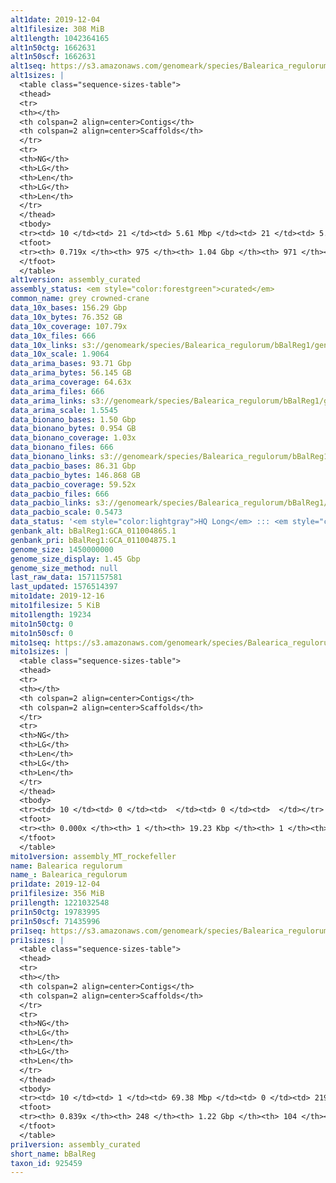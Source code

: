 ```yaml
---
alt1date: 2019-12-04
alt1filesize: 308 MiB
alt1length: 1042364165
alt1n50ctg: 1662631
alt1n50scf: 1662631
alt1seq: https://s3.amazonaws.com/genomeark/species/Balearica_regulorum/bBalReg1/assembly_curated/bBalReg1.alt.cur.20191204.fasta.gz
alt1sizes: |
  <table class="sequence-sizes-table">
  <thead>
  <tr>
  <th></th>
  <th colspan=2 align=center>Contigs</th>
  <th colspan=2 align=center>Scaffolds</th>
  </tr>
  <tr>
  <th>NG</th>
  <th>LG</th>
  <th>Len</th>
  <th>LG</th>
  <th>Len</th>
  </tr>
  </thead>
  <tbody>
  <tr><td> 10 </td><td> 21 </td><td> 5.61 Mbp </td><td> 21 </td><td> 5.61 Mbp </td></tr>  <tr><td> 20 </td><td> 52 </td><td> 3.92 Mbp </td><td> 52 </td><td> 3.92 Mbp </td></tr>  <tr><td> 30 </td><td> 95 </td><td> 3.00 Mbp </td><td> 95 </td><td> 3.00 Mbp </td></tr>  <tr><td> 40 </td><td> 151 </td><td> 2.28 Mbp </td><td> 151 </td><td> 2.28 Mbp </td></tr>  <tr style="background-color:#cccccc;"><td> 50 </td><td> 225 </td><td> 1.66 Mbp </td><td> 225 </td><td> 1.66 Mbp </td></tr>  <tr><td> 60 </td><td> 340 </td><td> 0.97 Mbp </td><td> 340 </td><td> 0.97 Mbp </td></tr>  <tr><td> 70 </td><td> 634 </td><td> 163.49 Kbp </td><td> 634 </td><td> 164.84 Kbp </td></tr>  <tr><td> 80 </td><td> 0 </td><td>  </td><td> 0 </td><td>  </td></tr>  <tr><td> 90 </td><td> 0 </td><td>  </td><td> 0 </td><td>  </td></tr>  <tr><td> 100 </td><td> 0 </td><td>  </td><td> 0 </td><td>  </td></tr>  </tbody>
  <tfoot>
  <tr><th> 0.719x </th><th> 975 </th><th> 1.04 Gbp </th><th> 971 </th><th> 1.04 Gbp </th></tr>
  </tfoot>
  </table>
alt1version: assembly_curated
assembly_status: <em style="color:forestgreen">curated</em>
common_name: grey crowned-crane
data_10x_bases: 156.29 Gbp
data_10x_bytes: 76.352 GB
data_10x_coverage: 107.79x
data_10x_files: 666
data_10x_links: s3://genomeark/species/Balearica_regulorum/bBalReg1/genomic_data/10x/<br>
data_10x_scale: 1.9064
data_arima_bases: 93.71 Gbp
data_arima_bytes: 56.145 GB
data_arima_coverage: 64.63x
data_arima_files: 666
data_arima_links: s3://genomeark/species/Balearica_regulorum/bBalReg1/genomic_data/arima/<br>
data_arima_scale: 1.5545
data_bionano_bases: 1.50 Gbp
data_bionano_bytes: 0.954 GB
data_bionano_coverage: 1.03x
data_bionano_files: 666
data_bionano_links: s3://genomeark/species/Balearica_regulorum/bBalReg1/genomic_data/bionano/<br>
data_pacbio_bases: 86.31 Gbp
data_pacbio_bytes: 146.868 GB
data_pacbio_coverage: 59.52x
data_pacbio_files: 666
data_pacbio_links: s3://genomeark/species/Balearica_regulorum/bBalReg1/genomic_data/pacbio/<br>
data_pacbio_scale: 0.5473
data_status: '<em style="color:lightgray">HQ Long</em> ::: <em style="color:forestgreen">Long</em> ::: <em style="color:forestgreen">Short</em> ::: <em style="color:forestgreen">Phasing</em> ::: <em style="color:forestgreen">Scaffolding</em>'
genbank_alt: bBalReg1:GCA_011004865.1
genbank_pri: bBalReg1:GCA_011004875.1
genome_size: 1450000000
genome_size_display: 1.45 Gbp
genome_size_method: null
last_raw_data: 1571157581
last_updated: 1576514397
mito1date: 2019-12-16
mito1filesize: 5 KiB
mito1length: 19234
mito1n50ctg: 0
mito1n50scf: 0
mito1seq: https://s3.amazonaws.com/genomeark/species/Balearica_regulorum/bBalReg1/assembly_MT_rockefeller/bBalReg1.MT.20191216.fasta.gz
mito1sizes: |
  <table class="sequence-sizes-table">
  <thead>
  <tr>
  <th></th>
  <th colspan=2 align=center>Contigs</th>
  <th colspan=2 align=center>Scaffolds</th>
  </tr>
  <tr>
  <th>NG</th>
  <th>LG</th>
  <th>Len</th>
  <th>LG</th>
  <th>Len</th>
  </tr>
  </thead>
  <tbody>
  <tr><td> 10 </td><td> 0 </td><td>  </td><td> 0 </td><td>  </td></tr>  <tr><td> 20 </td><td> 0 </td><td>  </td><td> 0 </td><td>  </td></tr>  <tr><td> 30 </td><td> 0 </td><td>  </td><td> 0 </td><td>  </td></tr>  <tr><td> 40 </td><td> 0 </td><td>  </td><td> 0 </td><td>  </td></tr>  <tr style="background-color:#cccccc;"><td> 50 </td><td> 0 </td><td style="background-color:#ff8888;">  </td><td> 0 </td><td style="background-color:#ff8888;">  </td></tr>  <tr><td> 60 </td><td> 0 </td><td>  </td><td> 0 </td><td>  </td></tr>  <tr><td> 70 </td><td> 0 </td><td>  </td><td> 0 </td><td>  </td></tr>  <tr><td> 80 </td><td> 0 </td><td>  </td><td> 0 </td><td>  </td></tr>  <tr><td> 90 </td><td> 0 </td><td>  </td><td> 0 </td><td>  </td></tr>  <tr><td> 100 </td><td> 0 </td><td>  </td><td> 0 </td><td>  </td></tr>  </tbody>
  <tfoot>
  <tr><th> 0.000x </th><th> 1 </th><th> 19.23 Kbp </th><th> 1 </th><th> 19.23 Kbp </th></tr>
  </tfoot>
  </table>
mito1version: assembly_MT_rockefeller
name: Balearica regulorum
name_: Balearica_regulorum
pri1date: 2019-12-04
pri1filesize: 356 MiB
pri1length: 1221032548
pri1n50ctg: 19783995
pri1n50scf: 71435996
pri1seq: https://s3.amazonaws.com/genomeark/species/Balearica_regulorum/bBalReg1/assembly_curated/bBalReg1.pri.cur.20191204.fasta.gz
pri1sizes: |
  <table class="sequence-sizes-table">
  <thead>
  <tr>
  <th></th>
  <th colspan=2 align=center>Contigs</th>
  <th colspan=2 align=center>Scaffolds</th>
  </tr>
  <tr>
  <th>NG</th>
  <th>LG</th>
  <th>Len</th>
  <th>LG</th>
  <th>Len</th>
  </tr>
  </thead>
  <tbody>
  <tr><td> 10 </td><td> 1 </td><td> 69.38 Mbp </td><td> 0 </td><td> 219.27 Mbp </td></tr>  <tr><td> 20 </td><td> 4 </td><td> 60.01 Mbp </td><td> 1 </td><td> 168.56 Mbp </td></tr>  <tr><td> 30 </td><td> 7 </td><td> 36.26 Mbp </td><td> 2 </td><td> 126.49 Mbp </td></tr>  <tr><td> 40 </td><td> 12 </td><td> 24.66 Mbp </td><td> 3 </td><td> 87.60 Mbp </td></tr>  <tr style="background-color:#cccccc;"><td> 50 </td><td> 18 </td><td style="background-color:#88ff88;"> 19.78 Mbp </td><td> 5 </td><td style="background-color:#88ff88;"> 71.44 Mbp </td></tr>  <tr><td> 60 </td><td> 27 </td><td> 14.95 Mbp </td><td> 8 </td><td> 36.29 Mbp </td></tr>  <tr><td> 70 </td><td> 38 </td><td> 9.39 Mbp </td><td> 14 </td><td> 23.27 Mbp </td></tr>  <tr><td> 80 </td><td> 68 </td><td> 1.98 Mbp </td><td> 23 </td><td> 8.43 Mbp </td></tr>  <tr><td> 90 </td><td> 0 </td><td>  </td><td> 0 </td><td>  </td></tr>  <tr><td> 100 </td><td> 0 </td><td>  </td><td> 0 </td><td>  </td></tr>  </tbody>
  <tfoot>
  <tr><th> 0.839x </th><th> 248 </th><th> 1.22 Gbp </th><th> 104 </th><th> 1.22 Gbp </th></tr>
  </tfoot>
  </table>
pri1version: assembly_curated
short_name: bBalReg
taxon_id: 925459
---
```

